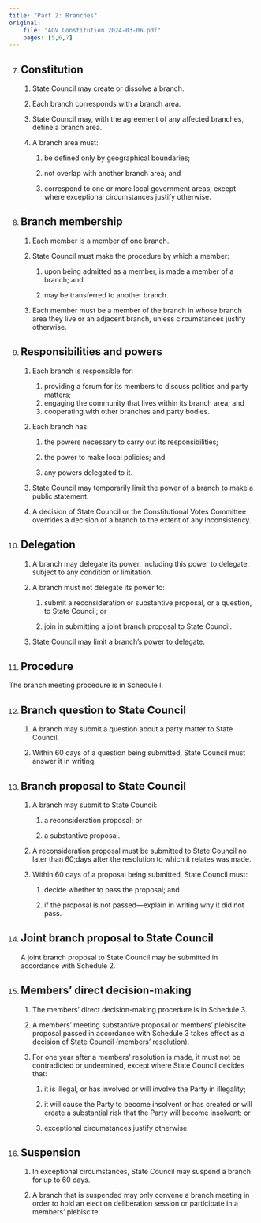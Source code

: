 ```yaml
---
title: "Part 2: Branches"
original:
    file: "AGV Constitution 2024-03-06.pdf"
    pages: [5,6,7]
---
```


7. ## Constitution


    1.  State Council may create or dissolve a branch.

    2.  Each branch corresponds with a branch area.

    3.  State Council may, with the agreement of any affected
        branches, define a branch area.

    4.  A branch area must:

        <subclause-letters>

        1.  be defined only by geographical boundaries;

        2.  not overlap with another branch area; and

        3.  correspond to one or more local government areas, except
            where exceptional circumstances justify otherwise.
        
        </subclause-letters>

8. ## Branch membership

    1.  Each member is a member of one branch.

    2.  State Council must make the procedure by which a member:

        <subclause-letters>

        1.  upon being admitted as a member, is made a member of a branch; and

        2.  may be transferred to another branch.
        
        </subclause-letters>

    3.  Each member must be a member of the branch in whose branch area they 
        live or an adjacent branch, unless circumstances justify otherwise.

9. ## Responsibilities and powers

    1.  Each branch is responsible for:

        <subclause-letters>
        
        1.  providing a forum for its members to discuss politics and party matters;
        2.  engaging the community that lives within its branch area; and
        3. cooperating with other branches and party bodies.

        </subclause-letters>

    2.  Each branch has:

        <subclause-letters>

        1.  the powers necessary to carry out its responsibilities;

        2.  the power to make local policies; and

        3.  any powers delegated to it.

        </subclause-letters>

    3.  State Council may temporarily limit the power of a branch to 
        make a public statement.

    4.  A decision of State Council or the Constitutional Votes Committee 
        overrides a decision of a branch to the extent of any inconsistency.

10. ## Delegation

    1.  A branch may delegate its power, including this power to delegate, 
        subject to any condition or limitation.

    2.  A branch must not delegate its power to:

        <subclause-letters>

        1.  submit a reconsideration or substantive proposal, or a question, to State Council; or   

        2.  join in submitting a joint branch proposal to State Council.

        </subclause-letters>

    3.  State Council may limit a branch’s power to delegate.

11. ## Procedure

The branch meeting procedure is in Schedule l.

12. ## Branch question to State Council

    1.  A branch may submit a question about a party matter to State
        Council.

    2.  Within 60 days of a question being submitted, State Council must
        answer it in writing.

13. ## Branch proposal to State Council

    1.  A branch may submit to State Council:

        <subclause-letters>

        1.  a reconsideration proposal; or

        2.  a substantive proposal.

        </subclause-letters>

    2.  A reconsideration proposal must be submitted to State Council no later than 60;days after the resolution to which it relates was made.

    3.  Within 60 days of a proposal being submitted, State Council must:

        <subclause-letters>

        1. decide whether to pass the proposal; and

        2. if the proposal is not passed—explain in writing why it did not pass.
        
        </subclause-letters>

14. ## Joint branch proposal to State Council

    A joint branch proposal to State Council may be submitted in accordance
    with Schedule 2.

15. ## Members’ direct decision-making

    1.  The members’ direct decision-making procedure is in Schedule 3.

    2.  A members’ meeting substantive proposal or members’ plebiscite 
        proposal passed in accordance with Schedule 3 takes effect as a 
        decision of State Council (members’ resolution).

    3.  For one year after a members’ resolution is made, it must not be 
        contradicted or undermined, except where State Council decides that:

        <subclause-letters>

        1.  it is illegal, or has involved or will involve the Party in illegality;

        2.  it will cause the Party to become insolvent or has created or will create a substantial risk that the Party will become insolvent; or

        3.  exceptional circumstances justify otherwise.
        
        </subclause-letters>

16. ## Suspension

    1.  In exceptional circumstances, State Council may suspend a branch
    for up to 60 days.

    2.  A branch that is suspended may only convene a branch meeting in
        order to hold an election deliberation session or participate in
        a members’ plebiscite.
